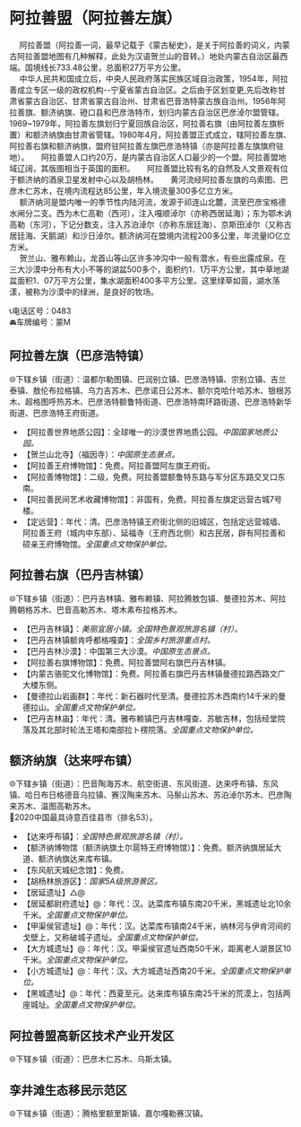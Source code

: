 # 阿拉善盟（阿拉善左旗）  

　 阿拉善盟（阿拉善一词，最早记载于《蒙古秘史》，是关于阿拉善的词义，内蒙古阿拉善盟地图有几种解释，此处为汉语贺兰山的音转。）地处内蒙古自治区最西端。国境线长733.48公里，总面积27万平方公里。  
　 中华人民共和国成立后，中央人民政府落实民族区域自治政策，1954年，阿拉善成立专区一级的政权机构--宁夏省蒙古自治区。之后由于区划变更,先后改称甘肃省蒙古自治区、甘肃省蒙古自治州、甘肃省巴音浩特蒙古族自治州。1956年阿拉善旗、额济纳旗、磴口县和巴彦浩特市，划归内蒙古自治区巴彦淖尔盟管辖。1969~1979年，阿拉善左旗划归宁夏回族自治区，阿拉善右旗（由阿拉善左旗析置）和额济纳旗由甘肃省管辖。1980年4月，阿拉善盟正式成立，辖阿拉善左旗、阿拉善右旗和额济纳旗，盟府驻阿拉善左旗巴彦浩特镇（亦是阿拉善左旗旗府驻地）。
　 阿拉善盟人口约20万，是内蒙古自治区人口最少的一个盟。阿拉善盟地域辽阔，其版图相当于英国的面积。
　 阿拉善盟比较有名的自然及人文景观有位于额济纳的酒泉卫星发射中心以及胡杨林。
　 黄河流经阿拉善左旗的乌索图、巴彦木仁苏木，在境内流程达85公里，年入境流量300多亿立方米。  
　 额济纳河是盟内唯一的季节性内陆河流，发源于祁连山北麓，流至巴彦宝格德水闸分二支。西为木仁高勒（西河），注入嘎顺淖尔（亦称西居延海）；东为鄂木讷高勒（东河），下记分数支，注入苏泊淖尔（亦称东居廷海）、京斯田淖尔（又称古居廷海、天鹅湖）和沙日淖尔。额济纳河在盟境内流程200多公里，年流量lO亿立方米。  
　 贺兰山、雅布赖山，龙首山等山区许多冲沟中一般有潜水，有些出露成泉。在三大沙漠中分布有大小不等的湖盆500多个，面积约1．1万平方公里，其中草地湖盆面积1．07万平方公里，集水湖面积400多平方公里。这里绿草如茵，湖水荡漾，被称为沙漠中的绿洲，是良好的牧场。

📞电话区号：0483  
🚘车牌编号：蒙M  

## 阿拉善左旗（巴彦浩特镇）  
🌐下辖乡镇（街道）：温都尔勒图镇、巴润别立镇、巴彦浩特镇、宗别立镇、吉兰泰镇、敖伦布拉格镇、乌力吉苏木、巴彦诺日公苏木、额尔克哈什哈苏木、银根苏木、超格图呼热苏木、巴彦浩特额鲁特街道、巴彦浩特南环路街道、巴彦浩特新华街道、巴彦浩特王府街道。    
  
* 【阿拉善世界地质公园】：全球唯一的沙漠世界地质公园。*中国国家地质公园。*  
* 【贺兰山北寺】（福因寺）：*中国原生态景点。*  
* 【阿拉善王府博物馆】：免费。阿拉善盟阿左旗王府街。   
* 【阿拉善博物馆】：二级，免费。阿拉善盟额鲁特东路与军分区东路交叉口东南。   
* 【阿拉善民间艺术收藏博物馆】：非国有，免费。阿拉善左旗定远营古城7号楼。   
* 【定远营】：年代：清。巴彦浩特镇王府街北侧的旧城区，包括定远营城墙、阿拉善王府（城内中东部）、延福寺（王府西北侧）和古民居，辟有阿拉善和硕亲王府博物馆。*全国重点文物保护单位。*   
  
## 阿拉善右旗（巴丹吉林镇）  
🌐下辖乡镇（街道）：巴丹吉林镇、雅布赖镇、阿拉腾敖包镇、曼德拉苏木、阿拉腾朝格苏木、巴音高勒苏木、塔木素布拉格苏木。    
  
* 【巴丹吉林镇】：*美丽宜居小镇。全国特色景观旅游名镇（村）。*  
* 【巴丹吉林镇额肯呼都格嘎查】：*全国乡村旅游重点村。*  
* 【巴丹吉林沙漠】：中国第三大沙漠。*中国原生态景点。*  
* 【阿拉善右旗博物馆】：免费。阿拉善盟阿右旗巴丹吉林镇。   
* 【内蒙古骆驼文化博物馆】：免费。阿拉善右旗巴丹吉林镇曼德拉路西路文广大楼东侧。   
* 【曼德拉山岩画群】：年代：新石器时代至清。曼德拉苏木西南约14千米的曼德拉山。*全国重点文物保护单位。*   
* 【巴丹吉林庙】：年代：清。雅布赖镇巴丹吉林嘎查、苏敏吉林，包括经堂院落及其北部时轮法王塔和南部拉ト楞院落。*全国重点文物保护单位。*   
  
## 额济纳旗（达来呼布镇）  
🌐下辖乡镇（街道）：巴音陶海苏木、航空街道、东风街道、达来呼布镇、东风镇、哈日布日格德音乌拉镇、赛汉陶来苏木、马鬃山苏木、苏泊淖尔苏木、巴彦陶来苏木、温图高勒苏木。   
🏅2020中国最具诗意百佳县市（排名53）。   
  
* 【达来呼布镇】：*全国特色景观旅游名镇（村）。*  
* 【额济纳博物馆（额济纳旗土尔扈特王府博物馆）】：免费。额济纳旗居延大道、额济纳旗达来库布镇。   
* 【东风航天城纪念馆】：免费。   
* 【胡杨林旅游区】：*国家5A级旅游景区。*  
* 【居延遗址】△@
* 【居延都尉府遗址】@：年代：汉。达菜库布镇东南20千米，黑城遗址北10余千米。*全国重点文物保护单位。*   
* 【甲渠侯官遗址】@：年代：汉。达菜库布镇南24千米，纳林河与伊肯河间的戈壁上，又称破城子遗址。*全国重点文物保护单位。*   
* 【大方城遗址】@：年代：汉。甲渠侯官遗址西南50千米，距离老人湖景区10千米。*全国重点文物保护单位。*   
* 【小方城遗址】@：年代：汉。大方城遗址西南20千米。*全国重点文物保护单位。*   
* 【黑城遗址】@：年代：西夏至元。达来库布镇东南25千米的荒漠上，包括两座城址。*全国重点文物保护单位。*   

## 阿拉善盟高新区技术产业开发区  
🌐下辖乡镇（街道）：巴彦木仁苏木、乌斯太镇。  

## 孪井滩生态移民示范区  
🌐下辖乡镇（街道）：腾格里额里斯镇、嘉尔嘎勒赛汉镇。